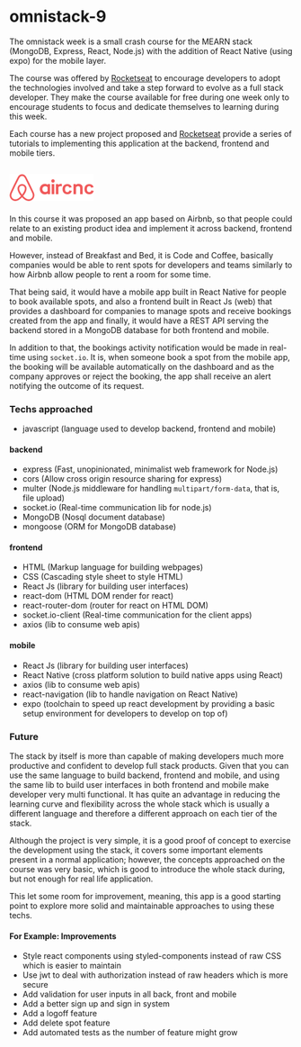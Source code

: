 # omnistack-9

The omnistack week is a small crash course for the MEARN stack (MongoDB, Express, React, Node.js) with the addition of React Native (using expo) for the mobile layer.

The course was offered by [Rocketseat][1] to encourage developers to adopt the technologies involved and take a step forward to evolve as a full stack developer. They make the course available for free during one week only to encourage students to focus and dedicate themselves to learning during this week.

Each course has a new project proposed and [Rocketseat][1] provide a series of tutorials to implementing this application at the backend, frontend and mobile tiers.

## ![Aircnc Logo](./mobile/src/assets/logo.png)

In this course it was proposed an app based on Airbnb, so that people could relate to an existing product idea and implement it across backend, frontend and mobile.

However, instead of Breakfast and Bed, it is Code and Coffee, basically companies would be able to rent spots for developers and teams similarly to how Airbnb allow people to rent a room for some time.

That being said, it would have a mobile app built in React Native for people to book available spots, and also a frontend built in React Js (web) that provides a dashboard for companies to manage spots and receive bookings created from the app and finally, it would have a REST API serving the backend stored in a MongoDB database for both frontend and mobile.

In addition to that, the bookings activity notification would be made in real-time using `socket.io`. It is, when someone book a spot from the mobile app, the booking will be available automatically on the dashboard and as the company approves or reject the booking, the app shall receive an alert notifying the outcome of its request.

### Techs approached

- javascript (language used to develop backend, frontend and mobile)

#### backend

- express (Fast, unopinionated, minimalist web framework for Node.js)
- cors (Allow cross origin resource sharing for express)
- multer (Node.js middleware for handling `multipart/form-data`, that is, file upload)
- socket.io (Real-time communication lib for node.js)
- MongoDB (Nosql document database)
- mongoose (ORM for MongoDB database)

#### frontend

- HTML (Markup language for building webpages)
- CSS (Cascading style sheet to style HTML)
- React Js (library for building user interfaces)
- react-dom (HTML DOM render for react)
- react-router-dom (router for react on HTML DOM)
- socket.io-client (Real-time communication for the client apps)
- axios (lib to consume web apis)

#### mobile

- React Js (library for building user interfaces)
- React Native (cross platform solution to build native apps using React)
- axios (lib to consume web apis)
- react-navigation (lib to handle navigation on React Native)
- expo (toolchain to speed up react development by providing a basic setup environment for developers to develop on top of)

### Future

The stack by itself is more than capable of making developers much more productive and confident to develop full stack products. Given that you can use the same language to build backend, frontend and mobile, and using the same lib to build user interfaces in both frontend and mobile make developer very multi functional. It has quite an advantage in reducing the learning curve and flexibility across the whole stack which is usually a different language and therefore a different approach on each tier of the stack.

Although the project is very simple, it is a good proof of concept to exercise the development using the stack, it covers some important elements present in a normal application; however, the concepts approached on the course was very basic, which is good to introduce the whole stack during, but not enough for real life application.

This let some room for improvement, meaning, this app is a good starting point to explore more solid and maintainable approaches to using these techs.

#### For Example: Improvements

- Style react components using styled-components instead of raw CSS which is easier to maintain
- Use jwt to deal with authorization instead of raw headers which is more secure
- Add validation for user inputs in all back, front and mobile
- Add a better sign up and sign in system
- Add a logoff feature
- Add delete spot feature
- Add automated tests as the number of feature might grow

[1]: https://github.com/Rocketseat
